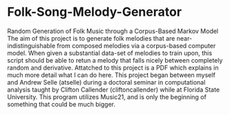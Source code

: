 # Folk-Song-Melody-Generator
Random Generation of Folk Music through a Corpus-Based Markov Model
The aim of this project is to generate folk melodies that are near-indistinguishable from composed melodies via a corpus-based computer model.
When given a substantial data-set of melodies to train upon, this script should be able to retun a melody that falls nicely between
completely random and derivative. Attatched to this project is a PDF which explains in much more detail what I can do here. This project 
began between myself and Andrew Selle (atselle) during a doctoral seminar in computational analysis taught by Clifton Callender (cliftoncallender) while at Florida State University. This program utilizes Music21, and is only the beginning of something that could be much bigger.

